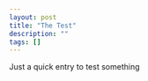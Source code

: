 ```yaml
---
layout: post
title: "The Test"
description: ""
tags: []
---
```


Just a quick entry to test something
